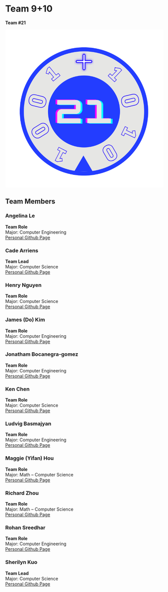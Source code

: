 # Team 9+10
**Team #21**

![Team 21 Logo](admin/branding/CSE%20110%20Group%2021%20Logo.png)

## Team Members

### Angelina Le
**Team Role**  
Major: Computer Engineering  
[Personal Github Page](https://angelinale1104.github.io/CSE110_Lab_Week1/)

### Cade Arriens 
**Team Lead**  
Major: Computer Science  
[Personal Github Page](https://carriens.github.io/CSE-Lab-1/)

### Henry Nguyen 
**Team Role**  
Major: Computer Science  
[Personal Github Page](https://hgnguyenucsd.github.io/GitHub-Pages/)

### James (Do) Kim
**Team Role**  
Major: Computer Engineering  
[Personal Github Page](https://dwk002.github.io/CSE-110-Lab-1-Practice-/)

### Jonatham Bocanegra-gomez
**Team Role**  
Major: Computer Engineering  
[Personal Github Page](https://jonathanbocanegra.github.io/CSE_110/)

### Ken Chen
**Team Role**  
Major: Computer Science  
[Personal Github Page](https://kenchen1034.github.io/CSE110-Lab1/)

### Ludvig Basmajyan
**Team Role**  
Major: Computer Engineering  
[Personal Github Page](https://lba353.github.io/MarkdownAboutMe/)

### Maggie (Yifan) Hou
**Team Role**  
Major: Math – Computer Science  
[Personal Github Page](https://yexiu52937.github.io/cse110fa21/)

### Richard Zhou
**Team Role**  
Major: Math – Computer Science  
[Personal Github Page](https://rz281.github.io/Lab1CSE110/)

### Rohan Sreedhar
**Team Role**  
Major: Computer Engineering  
[Personal Github Page](https://rohansree.github.io/)

### Sherilyn Kuo
**Team Lead**  
Major: Computer Science  
[Personal Github Page](https://sherkuo.github.io/CSE-110-Sherilyn-Kuo/)
